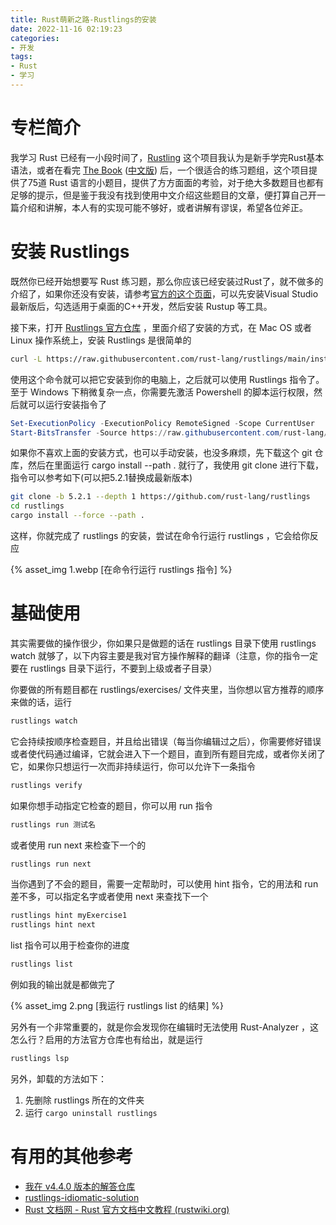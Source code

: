 ```yaml
---
title: Rust萌新之路-Rustlings的安装
date: 2022-11-16 02:19:23
categories:
- 开发
tags:
- Rust
- 学习
---
```

# 专栏简介
我学习 Rust 已经有一小段时间了，[Rustling](https://github.com/rust-lang/rustlings) 这个项目我认为是新手学完Rust基本语法，或者在看完 [The Book](https://doc.rust-lang.org/stable/book/) ([中文版](https://rustwiki.org/zh-CN/book/)) 后，一个很适合的练习题组，这个项目提供了75道 Rust 语言的小题目，提供了方方面面的考验，对于绝大多数题目也都有足够的提示，但是鉴于我没有找到使用中文介绍这些题目的文章，便打算自己开一篇介绍和讲解，本人有的实现可能不够好，或者讲解有谬误，希望各位斧正。

# 安装 Rustlings
既然你已经开始想要写 Rust 练习题，那么你应该已经安装过Rust了，就不做多的介绍了，如果你还没有安装，请参考[官方的这个页面](https://www.rust-lang.org/tools/install)，可以先安装Visual Studio最新版后，勾选适用于桌面的C++开发，然后安装 Rustup 等工具。

接下来，打开 [Rustlings 官方仓库](https://github.com/rust-lang/rustlings) ，里面介绍了安装的方式，在 Mac OS 或者 Linux 操作系统上，安装 Rustlings 是很简单的
```bash
curl -L https://raw.githubusercontent.com/rust-lang/rustlings/main/install.sh | bash
```
使用这个命令就可以把它安装到你的电脑上，之后就可以使用 Rustlings 指令了。至于 Windows 下稍微复杂一点，你需要先激活 Powershell 的脚本运行权限，然后就可以运行安装指令了
```powershell
Set-ExecutionPolicy -ExecutionPolicy RemoteSigned -Scope CurrentUser
Start-BitsTransfer -Source https://raw.githubusercontent.com/rust-lang/rustlings/main/install.ps1 -Destination $env:TMP/install_rustlings.ps1; Unblock-File $env:TMP/install_rustlings.ps1; Invoke-Expression $env:TMP/install_rustlings.ps1
```
如果你不喜欢上面的安装方式，也可以手动安装，也没多麻烦，先下载这个 git 仓库，然后在里面运行 cargo install --path . 就行了，我使用 git clone 进行下载，指令可以参考如下(可以把5.2.1替换成最新版本)
```bash
git clone -b 5.2.1 --depth 1 https://github.com/rust-lang/rustlings
cd rustlings
cargo install --force --path .
```
这样，你就完成了 rustlings 的安装，尝试在命令行运行 rustlings ，它会给你反应

{% asset_img 1.webp [在命令行运行 rustlings 指令] %}

# 基础使用
其实需要做的操作很少，你如果只是做题的话在 rustlings 目录下使用 rustlings watch 就够了，以下内容主要是我对官方操作解释的翻译（注意，你的指令一定要在 rustlings 目录下运行，不要到上级或者子目录）

你要做的所有题目都在 rustlings/exercises/ 文件夹里，当你想以官方推荐的顺序来做的话，运行
```bash
rustlings watch
```
它会持续按顺序检查题目，并且给出错误（每当你编辑过之后），你需要修好错误或者使代码通过编译，它就会进入下一个题目，直到所有题目完成，或者你关闭了它，如果你只想运行一次而非持续运行，你可以允许下一条指令
```bash
rustlings verify
```
如果你想手动指定它检查的题目，你可以用 run 指令
```bash
rustlings run 测试名
```
或者使用 run next 来检查下一个的
```bash
rustlings run next
```
当你遇到了不会的题目，需要一定帮助时，可以使用 hint 指令，它的用法和 run 差不多，可以指定名字或者使用 next 来查找下一个
```bash
rustlings hint myExercise1
rustlings hint next
```
list 指令可以用于检查你的进度
```bash
rustlings list
```
例如我的输出就是都做完了

{% asset_img 2.png [我运行 rustlings list 的结果] %}

另外有一个非常重要的，就是你会发现你在编辑时无法使用 Rust-Analyzer ，这怎么行？启用的方法官方仓库也有给出，就是运行
```bash
rustlings lsp
```
另外，卸载的方法如下：
1. 先删除 rustlings 所在的文件夹
2. 运行 `cargo uninstall rustlings`

# 有用的其他参考
- [我在 v4.4.0 版本的解答仓库](https://github.com/mcthesw/my-rustlings-solution)
- [rustlings-idiomatic-solution](https://github.com/alexxroche/rustlings-idiomatic-solutions)
- [Rust 文档网 - Rust 官方文档中文教程 (rustwiki.org)](https://rustwiki.org/)